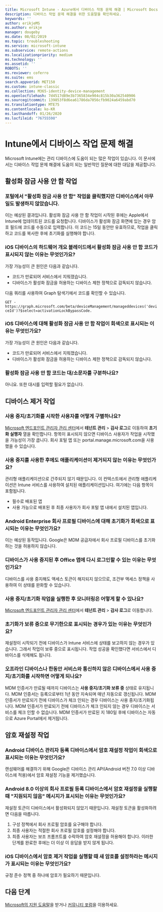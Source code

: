 ```yaml
---
title: Microsoft Intune - Azure에서 디바이스 작동 문제 해결 | Microsoft Docs
description: 디바이스 작업 문제 해결을 위한 도움말을 확인하세요.
keywords: ''
author: erikjeMS
ms.author: erikje
manager: dougeby
ms.date: 08/02/2019
ms.topic: troubleshooting
ms.service: microsoft-intune
ms.subservice: remote-actions
ms.localizationpriority: medium
ms.technology: ''
ms.assetid: ''
ROBOTS: ''
ms.reviewer: coferro
ms.suite: ems
search.appverid: MET150
ms.custom: intune-classic
ms.collection: M365-identity-device-management
ms.openlocfilehash: 7d4517d89e3b7365834e904c815b30a362540906
ms.sourcegitcommit: 139853f8d6ea61786da7056cfb9024a6459abd70
ms.translationtype: MTE75
ms.contentlocale: ko-KR
ms.lasthandoff: 01/26/2020
ms.locfileid: "76755598"
---
```

# <a name="troubleshoot-device-actions-in-intune"></a>Intune에서 디바이스 작업 문제 해결

Microsoft Intune에는 관리 디바이스에 도움이 되는 많은 작업이 있습니다. 이 문서에서는 디바이스 작업 문제 해결에 도움이 되는 일반적인 질문에 대한 대답을 제공합니다.

## <a name="disable-activation-lock-action"></a>활성화 잠금 사용 안 함 작업

### <a name="i-clicked-the-disable-activation-lock-action-in-the-portal-but-nothing-happened-on-the-device"></a>포털에서 "활성화 잠금 사용 안 함" 작업을 클릭했지만 디바이스에서 아무 일도 발생하지 않았습니다.
이는 예상된 결과입니다. 활성화 잠금 사용 안 함 작업이 시작된 후에는 Apple에서 Intune에 업데이트된 코드를 요청합니다. 디바이스가 활성화 잠금 화면에 있는 경우 암호 필드에 코드를 수동으로 입력합니다. 이 코드는 15일 동안만 유효하므로, 작업을 클릭하고 코드를 복사한 후에 초기화를 실행해야 합니다.

### <a name="why-dont-i-see-the-disable-activation-lock-code-in-the-hardware-overview-blade-of-my-ios-device"></a>iOS 디바이스의 하드웨어 개요 블레이드에서 활성화 잠금 사용 안 함 코드가 표시되지 않는 이유는 무엇인가요?
가장 가능성이 큰 원인은 다음과 같습니다.
- 코드가 만료되어 서비스에서 지워졌습니다.
- 디바이스가 활성화 잠금을 허용하는 디바이스 제한 정책으로 감독되지 않습니다.

다음 쿼리를 사용하여 Graph 탐색기에서 코드를 확인할 수 있습니다.

```GET - https://graph.microsoft.com/beta/deviceManagement/manageddevices('deviceId')?$select=activationLockBypassCode.```

### <a name="why-is-the-disable-activation-lock-action-greyed-out-for-my-ios-device"></a>iOS 디바이스에 대해 활성화 잠금 사용 안 함 작업이 회색으로 표시되는 이유는 무엇인가요?
가장 가능성이 큰 원인은 다음과 같습니다. 
- 코드가 만료되어 서비스에서 지워졌습니다.
- 디바이스가 활성화 잠금을 허용하는 디바이스 제한 정책으로 감독되지 않습니다.

### <a name="is-the-disable-activation-lock-code-case-sensitive"></a>활성화 잠금 사용 안 함 코드는 대/소문자를 구분하나요?
아니요. 또한 대시를 입력할 필요가 없습니다.

## <a name="remove-devices-action"></a>디바이스 제거 작업

### <a name="how-do-i-tell-who-started-a-retirewipe"></a>사용 중지/초기화를 시작한 사용자를 어떻게 구별하나요?
[Microsoft 엔드포인트 관리자 관리 센터](https://go.microsoft.com/fwlink/?linkid=2109431)에서 **테넌트 관리** > **감사 로그**로 이동하여 **초기화 실행자** 열을 확인합니다.
항목이 표시되지 않으면 디바이스 사용자가 작업을 시작했을 가능성이 가장 큽니다. 회사 포털 앱 또는 portal.manage.microsoft.com을 사용했을 수 있습니다.

### <a name="why-wasnt-my-application-uninstalled-after-using-retire"></a>사용 중지를 사용한 후에도 애플리케이션이 제거되지 않는 이유는 무엇인가요?
관리형 애플리케이션으로 간주되지 않기 때문입니다. 이 컨텍스트에서 관리형 애플리케이션은 Intune 서비스를 사용하여 설치된 애플리케이션입니다. 여기에는 다음 항목이 포함됩니다.
- 필수로 배포된 앱
- 사용 가능으로 배포된 후 최종 사용자가 회사 포털 앱 내에서 설치된 앱입니다.

### <a name="why-is-wipe-grayed-out-for-android-enterprise-work-profile-devices"></a>Android Enterprise 회사 프로필 디바이스에 대해 초기화가 회색으로 표시되는 이유는 무엇인가요?
이는 예상된 동작입니다. Google은 MDM 공급자에서 회사 프로필 디바이스를 초기화하는 것을 허용하지 않습니다.

### <a name="why-can-i-sign-back-into-my-office-apps-after-my-device-was-retired"></a>디바이스가 사용 중지된 후 Office 앱에 다시 로그인할 수 있는 이유는 무엇인가요?
디바이스를 사용 중지해도 액세스 토큰이 해지되지 않으므로, 조건부 액세스 정책을 사용하여 이 상태를 완화할 수 있습니다.

### <a name="how-can-i-monitor-a-retirewipe-action-after-it-was-issued"></a>사용 중지/초기화 작업을 실행한 후 모니터링은 어떻게 할 수 있나요?
[Microsoft 엔드포인트 관리자 관리 센터](https://go.microsoft.com/fwlink/?linkid=2109431)에서 **테넌트 관리** > **감사 로그**로 이동합니다.

### <a name="why-do-wipes-sometimes-show-as-pending-indefinitely"></a>초기화가 보류 중으로 무기한으로 표시되는 경우가 있는 이유는 무엇인가요?
재설정이 시작되기 전에 디바이스가 Intune 서비스에 상태를 보고하지 않는 경우가 있습니다. 그래서 작업이 보류 중으로 표시됩니다. 작업 성공을 확인했다면 서비스에서 디바이스를 삭제해도 됩니다.

### <a name="what-happens-if-i-start-a-retirewipe-on-an-offline-device-or-a-device-that-hasnt-communicated-with-the-service-in-a-while"></a>오프라인 디바이스나 한동안 서비스와 통신하지 않은 디바이스에서 사용 중지/초기화를 시작하면 어떻게 되나요?
MDM 인증서가 만료될 때까지 디바이스는 **사용 중지/초기화 보류 중** 상태로 유지됩니다. MDM 인증서는 등록으로부터 1년 동안 지속되며 매년 자동으로 갱신됩니다. MDM 인증서가 만료되기 전에 디바이스가 체크 인되는 경우 디바이스는 사용 중지/초기화됩니다. MDM 인증서가 만료되기 전에 디바이스가 체크 인되지 않는 경우 디바이스는 서비스를 체크 인할 수 없습니다. MDM 인증서가 만료된 지 180일 후에 디바이스는 자동으로 Azure Portal에서 제거됩니다.


## <a name="reset-passcode-action"></a>암호 재설정 작업

### <a name="why-is-the-reset-passcode-action-greyed-out-on-my-android-device-admin-enrolled-device"></a>Android 디바이스 관리자 등록 디바이스에서 암호 재설정 작업이 회색으로 표시되는 이유는 무엇인가요?
랜섬웨어를 해결하기 위해 Google은 디바이스 관리 API(Android 버전 7.0 이상 디바이스에 적용)에서 암호 재설정 기능을 제거했습니다.

### <a name="why-do-i-get-a-not-supported-message-when-i-issue-a-passcode-reset-to-my-android-80-or-later-work-profile-enrolled-device"></a>Android 8.0 이상의 회사 프로필 등록 디바이스에서 암호 재설정을 실행할 때 "지원되지 않음" 메시지가 표시되는 이유는 무엇인가요?
재설정 토큰이 디바이스에서 활성화되지 않았기 때문입니다. 재설정 토큰을 활성화하려면 다음을 따릅니다.
1. 구성 정책에서 회사 프로필 암호를 요구해야 합니다.
2. 최종 사용자는 적절한 회사 프로필 암호를 설정해야 합니다.
3. 최종 사용자는 보조 프롬프트를 수락하여 암호 재설정을 허용해야 합니다.
이러한 단계를 완료한 후에는 더 이상 이 응답을 받지 않게 됩니다.

### <a name="why-am-i-prompted-to-set-a-new-passcode-on-my-ios-device-when-i-issue-the-remove-passcode-action"></a>iOS 디바이스에서 암호 제거 작업을 실행할 때 새 암호를 설정하라는 메시지가 표시되는 이유는 무엇인가요?
규정 준수 정책 중 하나에 암호가 필요하기 때문입니다.

## <a name="next-steps"></a>다음 단계

[Microsoft의 지원 도움말](../fundamentals/get-support.md)을 받거나 [커뮤니티 포럼](https://social.technet.microsoft.com/Forums/en-US/home?category=microsoftintune)을 이용하세요.
